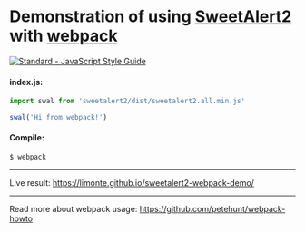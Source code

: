 # Demonstration of using [SweetAlert2](https://github.com/limonte/sweetalert2) with [webpack](https://webpack.github.io/)
[![Standard - JavaScript Style Guide](https://img.shields.io/badge/code%20style-standard-brightgreen.svg)](http://standardjs.com/)

#### index.js:
```js
import swal from 'sweetalert2/dist/sweetalert2.all.min.js'

swal('Hi from webpack!')
```

#### Compile:
```sh
$ webpack
```

---

Live result: https://limonte.github.io/sweetalert2-webpack-demo/

---

Read more about webpack usage: https://github.com/petehunt/webpack-howto
